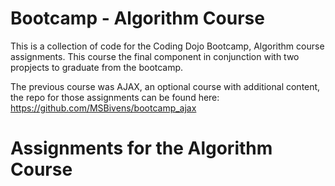 # Bootcamp - Algorithm Course
This is a collection of code for the Coding Dojo Bootcamp, Algorithm course assignments. This course the final component in conjunction with two propjects to graduate from the bootcamp.

The previous course was AJAX, an optional course with additional content, the repo for those assignments can be found here: https://github.com/MSBivens/bootcamp_ajax 

# Assignments for the Algorithm Course 
